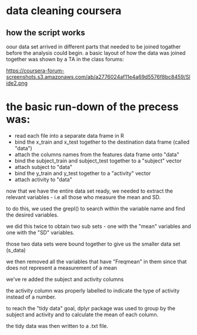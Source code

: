 data cleaning coursera
===================

## how the script works

oour data set arrived in different parts that needed to be joined togather before the analysis could begin.
a basic layout of how the data was joined together was shown by a TA in the class forums:  

https://coursera-forum-screenshots.s3.amazonaws.com/ab/a2776024af11e4a69d5576f8bc8459/Slide2.png  

the basic run-down of the precess was:
======================================
- read each file into a separate data frame in R
-  bind the x_train and x_test together to the destination data frame (called "data")
- attach the columns names from the features data frame onto "data"
- bind the subject_train and subject_test together to a "subject" vector
- attach subject to "data"
- bind the y_train and y_test together to a "activity" vector
- attach activity to "data"




now that we have the entire data set ready, we needed to extract the relevant variables - i.e all those who measure the mean and SD.  

to do this, we used the grepl() to search within the variable name and find the desired variables.  

we did this twice to obtain two sub sets - one with the "mean" variables and one with the "SD" variables.  

those two data sets were bound together to give us the smaller data set (s_data)  

we then removed all the variables that have "Freqmean" in them since that does not represent a measurement of a mean  

we've re added the subject and activity columns  

the activity column was properly labelled to indicate the type of activity instead of a number.  


to reach the "tidy data" goal, dplyr package was used to group by the subject and activity and to calculate the mean of each column.  

the tidy data was then written to a .txt file. 
